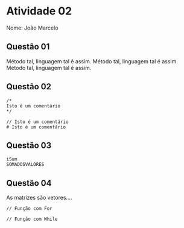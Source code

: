 # Atividade 02
Nome: João Marcelo 

## Questão 01

Método tal, linguagem tal é assim.
Método tal, linguagem tal é assim.
Método tal, linguagem tal é assim.

## Questão 02

```
/*
Isto é um comentário 
*/
```

```
// Isto é um comentário
# Isto é um comentário
```

## Questão 03

```
iSum
SOMADOSVALORES
``` 

## Questão 04

As matrizes são vetores....

```
// Função com For
```

```
// Função com While
```
